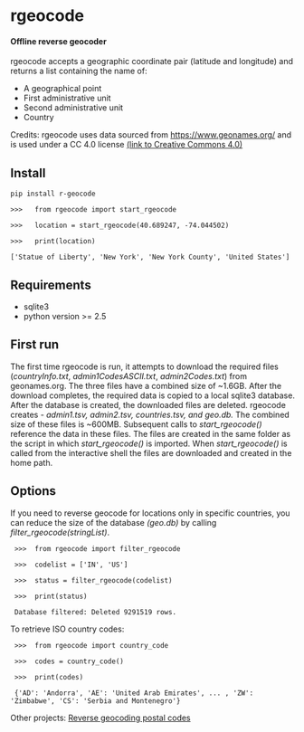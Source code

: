 # rgeocode
#### Offline reverse geocoder

rgeocode accepts a geographic coordinate pair (latitude and longitude) and returns a list containing the name of:

*	A geographical point
*	First administrative unit
*	Second administrative unit
*	Country

Credits: rgeocode uses data sourced from https://www.geonames.org/ and is used under a CC 4.0 license [(link to Creative Commons 4.0)](https://creativecommons.org/licenses/by/4.0/)

## Install

    pip install r-geocode
   
    >>>   from rgeocode import start_rgeocode
     
    >>>   location = start_rgeocode(40.689247, -74.044502)
     
    >>>   print(location)
        
    ['Statue of Liberty', 'New York', 'New York County', 'United States']


## Requirements

*	sqlite3
*	python version >= 2.5

## First run

The first time rgeocode is run, it attempts to download the required files (*countryInfo.txt*, 
*admin1CodesASCII.txt*, *admin2Codes.txt*) from geonames.org. The three files have a combined size of ~1.6GB. After the download completes, the required data is copied to a local sqlite3 database. After the database is created, the downloaded files are deleted. rgeocode creates - *admin1.tsv, admin2.tsv, countries.tsv, and geo.db.* The combined size of these files is ~600MB. Subsequent calls to *start_rgeocode()* reference the data in these files. The files are created in the same folder as the script in which *start_rgeocode()* is imported. When *start_rgeocode()* is called from the interactive shell the files are downloaded and created in the home path.

##  Options

If you need to reverse geocode for locations only in specific countries, you can reduce the size of the database *(geo.db)* by calling *filter_rgeocode(stringList)*. 

     >>>  from rgeocode import filter_rgeocode
     
     >>>  codelist = ['IN', 'US']
     
     >>>  status = filter_rgeocode(codelist)
     
     >>>  print(status)
     
     Database filtered: Deleted 9291519 rows.


To retrieve ISO country codes:

     >>>  from rgeocode import country_code
     
     >>>  codes = country_code()
                                                                                                                 
     >>>  print(codes)
     
     {'AD': 'Andorra', 'AE': 'United Arab Emirates', ... , 'ZW': 'Zimbabwe', 'CS': 'Serbia and Montenegro'}

Other projects: [Reverse geocoding postal codes](https://pypi.org/project/r-gpocode/)